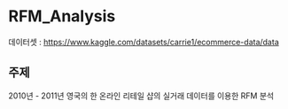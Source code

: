 # RFM_Analysis

데이터셋 : https://www.kaggle.com/datasets/carrie1/ecommerce-data/data

## 주제
2010년 - 2011년 영국의 한 온라인 리테일 샵의 실거래 데이터를 이용한 RFM 분석

